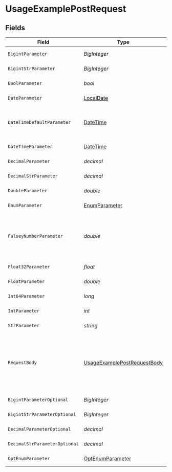 # UsageExamplePostRequest


## Fields

| Field                                                                                     | Type                                                                                      | Required                                                                                  | Description                                                                               | Example                                                                                   |
| ----------------------------------------------------------------------------------------- | ----------------------------------------------------------------------------------------- | ----------------------------------------------------------------------------------------- | ----------------------------------------------------------------------------------------- | ----------------------------------------------------------------------------------------- |
| `BigintParameter`                                                                         | *BigInteger*                                                                              | :heavy_check_mark:                                                                        | An bigint parameter                                                                       |                                                                                           |
| `BigintStrParameter`                                                                      | *BigInteger*                                                                              | :heavy_check_mark:                                                                        | An bigint parameter                                                                       |                                                                                           |
| `BoolParameter`                                                                           | *bool*                                                                                    | :heavy_check_mark:                                                                        | A boolean parameter                                                                       |                                                                                           |
| `DateParameter`                                                                           | [LocalDate](https://nodatime.org/3.1.x/api/NodaTime.LocalDate.html)                       | :heavy_check_mark:                                                                        | A date parameter                                                                          |                                                                                           |
| `DateTimeDefaultParameter`                                                                | [DateTime](https://learn.microsoft.com/en-us/dotnet/api/system.datetime?view=net-5.0)     | :heavy_check_mark:                                                                        | A date time parameter with a default value                                                |                                                                                           |
| `DateTimeParameter`                                                                       | [DateTime](https://learn.microsoft.com/en-us/dotnet/api/system.datetime?view=net-5.0)     | :heavy_check_mark:                                                                        | A date time parameter                                                                     |                                                                                           |
| `DecimalParameter`                                                                        | *decimal*                                                                                 | :heavy_check_mark:                                                                        | A decimal parameter                                                                       |                                                                                           |
| `DecimalStrParameter`                                                                     | *decimal*                                                                                 | :heavy_check_mark:                                                                        | A decimal parameter                                                                       |                                                                                           |
| `DoubleParameter`                                                                         | *double*                                                                                  | :heavy_check_mark:                                                                        | A double parameter                                                                        |                                                                                           |
| `EnumParameter`                                                                           | [EnumParameter](../../Models/Operations/EnumParameter.md)                                 | :heavy_check_mark:                                                                        | An enum parameter                                                                         |                                                                                           |
| `FalseyNumberParameter`                                                                   | *double*                                                                                  | :heavy_check_mark:                                                                        | A number parameter that contains a falsey example value                                   | 0                                                                                         |
| `Float32Parameter`                                                                        | *float*                                                                                   | :heavy_check_mark:                                                                        | A float32 parameter                                                                       |                                                                                           |
| `FloatParameter`                                                                          | *double*                                                                                  | :heavy_check_mark:                                                                        | A float parameter                                                                         |                                                                                           |
| `Int64Parameter`                                                                          | *long*                                                                                    | :heavy_check_mark:                                                                        | An int64 parameter                                                                        |                                                                                           |
| `IntParameter`                                                                            | *int*                                                                                     | :heavy_check_mark:                                                                        | An integer parameter                                                                      |                                                                                           |
| `StrParameter`                                                                            | *string*                                                                                  | :heavy_check_mark:                                                                        | A string parameter                                                                        | example 1                                                                                 |
| `RequestBody`                                                                             | [UsageExamplePostRequestBody](../../Models/Operations/UsageExamplePostRequestBody.md)     | :heavy_minus_sign:                                                                        | A request body that contains fields with different formats for testing example generation |                                                                                           |
| `BigintParameterOptional`                                                                 | *BigInteger*                                                                              | :heavy_minus_sign:                                                                        | An bigint parameter                                                                       |                                                                                           |
| `BigintStrParameterOptional`                                                              | *BigInteger*                                                                              | :heavy_minus_sign:                                                                        | An bigint parameter                                                                       |                                                                                           |
| `DecimalParameterOptional`                                                                | *decimal*                                                                                 | :heavy_minus_sign:                                                                        | A decimal parameter                                                                       |                                                                                           |
| `DecimalStrParameterOptional`                                                             | *decimal*                                                                                 | :heavy_minus_sign:                                                                        | A decimal parameter                                                                       |                                                                                           |
| `OptEnumParameter`                                                                        | [OptEnumParameter](../../Models/Operations/OptEnumParameter.md)                           | :heavy_minus_sign:                                                                        | An enum parameter                                                                         | value3                                                                                    |